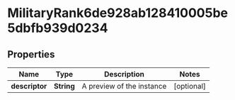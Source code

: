 

# MilitaryRank6de928ab128410005be5dbfb939d0234


## Properties

| Name | Type | Description | Notes |
|------------ | ------------- | ------------- | -------------|
|**descriptor** | **String** | A preview of the instance |  [optional] |



